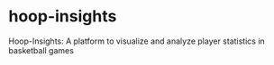 # hoop-insights
Hoop-Insights: A platform to visualize and analyze player statistics in basketball games
